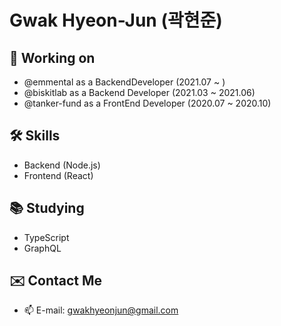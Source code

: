 # Gwak Hyeon-Jun (곽현준)

## 🔭 Working on
- @emmental as a BackendDeveloper (2021.07 ~ )
- @biskitlab as a Backend Developer (2021.03 ~ 2021.06)
- @tanker-fund as a FrontEnd Developer (2020.07 ~ 2020.10)

## 🛠 Skills

- Backend (Node.js)
- Frontend (React)

## 📚 Studying

- TypeScript
- GraphQL

## ✉️ Contact Me

- 📫 E-mail: gwakhyeonjun@gmail.com
